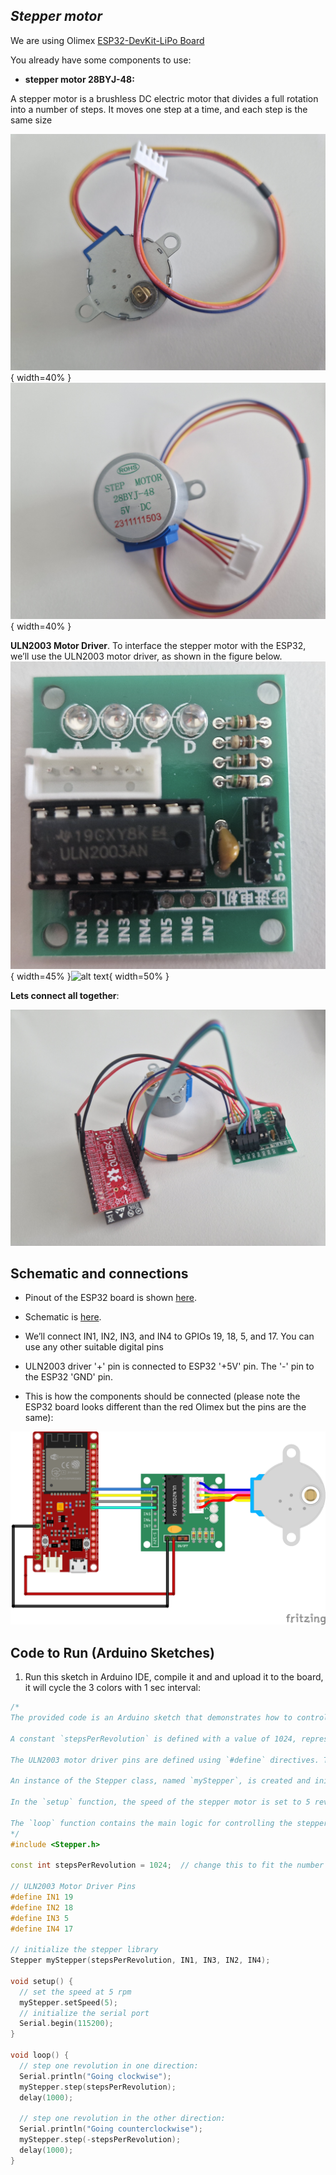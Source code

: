 ## *Stepper motor*

We are using Olimex [ESP32-DevKit-LiPo Board](https://github.com/OLIMEX/ESP32-DevKit-LiPo/blob/master/DOCS/ESP32-DevKit-LiPo-user-manual.pdf) 

You already have some components to use:

 - **stepper motor 28BYJ-48:**

 A stepper motor is a brushless DC electric motor that divides a full rotation into a number of steps. It moves one step at a time, and each step is the same size

![alt text](images/stepper.jpg){ width=40% }![alt text](images/stepper_1.jpg){ width=40% }

**ULN2003 Motor Driver**.
To interface the stepper motor with the ESP32, we’ll use the ULN2003 motor driver, as shown in the figure below. 
![alt text](images/ULN2003.png){ width=45% }![alt text](images/ULN2003_pinout.png){ width=50% }

**Lets connect all together**:

![alt text](images/sample.jpg)

## Schematic and connections

- Pinout of the ESP32 board is shown [here](images/olimex_esp32.png).

- Schematic is [here](images/schematic_stepper.png).

- We’ll connect IN1, IN2, IN3, and IN4 to GPIOs 19, 18, 5, and 17. You can use any other suitable digital pins 

- ULN2003 driver '+' pin is connected to ESP32 '+5V' pin. The '-' pin to the ESP32 'GND' pin.

- This is how the components should be connected  (please note the ESP32 board looks different than the red Olimex but the pins are the same):

![alt text](images/stepper_motor_schem.png)


## Code to Run (Arduino Sketches)

1. Run this sketch in Arduino IDE, compile it and and upload it to the board, it will cycle the 3 colors with 1 sec interval:

```cpp
/*
The provided code is an Arduino sketch that demonstrates how to control a stepper motor using the Stepper library. The sketch begins by including the Stepper library with `#include <Stepper.h>`, which provides the necessary functions to control the stepper motor.

A constant `stepsPerRevolution` is defined with a value of 1024, representing the number of steps the motor needs to complete one full revolution. This value can be adjusted to match the specifications of the stepper motor being used.

The ULN2003 motor driver pins are defined using `#define` directives. These pins (IN1, IN2, IN3, and IN4) are connected to the Arduino and control the stepper motor. The specific pin numbers (19, 18, 5, and 17) correspond to the digital pins on the Arduino board.

An instance of the Stepper class, named `myStepper`, is created and initialized with the number of steps per revolution and the pin numbers. This instance will be used to control the stepper motor.

In the `setup` function, the speed of the stepper motor is set to 5 revolutions per minute (rpm) using the `setSpeed` method. Additionally, the serial port is initialized with a baud rate of 115200 using `Serial.begin(115200)`. This allows for communication between the Arduino and a connected computer, which can be useful for debugging or monitoring the motor's behavior.

The `loop` function contains the main logic for controlling the stepper motor. It first prints "Going clockwise" to the serial monitor and then commands the motor to step one full revolution in the clockwise direction using `myStepper.step(stepsPerRevolution)`. After a delay of 1000 milliseconds (1 second), it prints "Going counterclockwise" to the serial monitor and commands the motor to step one full revolution in the counterclockwise direction using `myStepper.step(-stepsPerRevolution)`. This loop repeats indefinitely, causing the motor to alternate between clockwise and counterclockwise rotations.
*/
#include <Stepper.h>

const int stepsPerRevolution = 1024;  // change this to fit the number of steps per revolution

// ULN2003 Motor Driver Pins
#define IN1 19
#define IN2 18
#define IN3 5
#define IN4 17

// initialize the stepper library
Stepper myStepper(stepsPerRevolution, IN1, IN3, IN2, IN4);

void setup() {
  // set the speed at 5 rpm
  myStepper.setSpeed(5);
  // initialize the serial port
  Serial.begin(115200);
}

void loop() {
  // step one revolution in one direction:
  Serial.println("Going clockwise");
  myStepper.step(stepsPerRevolution);
  delay(1000);

  // step one revolution in the other direction:
  Serial.println("Going counterclockwise");
  myStepper.step(-stepsPerRevolution);
  delay(1000);
}
```
